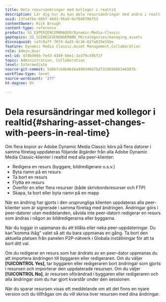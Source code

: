 ```yaml
---
title: Dela resursändringar med kollegor i realtid
description: Lär dig hur du kan dela resursändringar med andra i realtid i Adobe Dynamic Media Classic.
uuid: 13fa4f6e-66bf-4682-96a9-0e7040706f53
contentOwner: Rick Brough
content-type: reference
products: SG_EXPERIENCEMANAGER/Dynamic-Media-Classic
geptopics: SG_SCENESEVENONDEMAND_PK/categories/managing_assets
discoiquuid: ca7c8a7f-76f4-4a25-8c36-617a029e55be
feature: Dynamic Media Classic,Asset Management,Collaboration
role: Admin,User
exl-id: d74b4966-fe43-4349-bbe1-3a379c49bf1f
topic: Administration, Collaboration
level: Intermediate
source-git-commit: 5d8b7cb8b4616a998346675d7324b568634698fb
workflow-type: tm+mt
source-wordcount: '277'
ht-degree: 0%

---
```


# Dela resursändringar med kollegor i realtid{#sharing-asset-changes-with-peers-in-real-time}

Om flera kopior av Adobe Dynamic Media Classic körs på flera datorer i samma företag uppdateras följande åtgärder från alla Adobe Dynamic Media Classic-klienter i realtid med alla peer-klienter:

* Redigera en resurs (byggare, bildredigerare o.s.v.)
* Byta namn på en resurs
* Ta bort en resurs
* Flytta en resurs
* Överför en eller flera resurser (både skrivbordsresurser och FTP)
* Skapa, ta bort eller byta namn på en mapp

När en ändring har gjorts i den ursprungliga klienten uppdateras alla peer-klienter som är signerade i samma företag med ändringen. Ändringar görs i peer-datorer utan meddelanden, såvida inte peer-datorn redigerar en resurs som ändras i någon av bildredigerarna eller byggarna.

När du loggar in uppmanas du att tillåta eller neka peer-uppdateringar. Du kan&quot;komma ihåg&quot; valet så att du bara uppmanas en gång. Ta bort den aktuella platsen från panelen P2P-nätverk i Globala inställningar för att ta bort ditt val.

Om du redigerar en resurs som har ändrats av en peer-dator uppmanas du att importera ändringen till byggaren eller redigeraren. Om du väljer **[!UICONTROL Yes]**, tar byggaren eller redigeraren bort ändringar som gjorts i resursen och importerar den uppdaterade resursen. Om du väljer **[!UICONTROL No]**, är resursen oförändrad i byggaren eller redigeraren och alla ändringar som du har gjort kvarstår under den sessionen.

När du sparar resursen visas ett meddelande om att det finns en nyare version och du tillfrågas om du vill skriva över resursen med dina ändringar.
